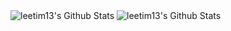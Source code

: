 <img alt="leetim13's Github Stats" src="https://github-readme-stats.vercel.app/api?username=leetim13&show_icons=true&hide_border=true&count_private=true&theme=cobalt" />
<img alt="leetim13's Github Stats" src="https://github-readme-stats.vercel.app/api/top-langs/?username=leetim13&theme=cobalt" />
